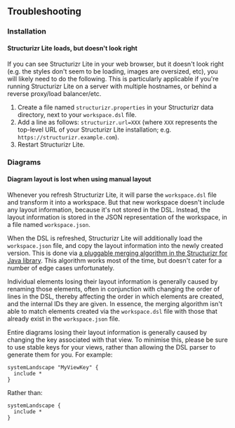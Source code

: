 ## Troubleshooting

### Installation

#### Structurizr Lite loads, but doesn't look right

If you can see Structurizr Lite in your web browser, but it doesn't look right (e.g. the styles don't seem to be loading, images are oversized, etc), you will likely need to do the following. This is particularly applicable if you're running Structurizr Lite on a server with multiple hostnames, or behind a reverse proxy/load balancer/etc.

1. Create a file named `structurizr.properties` in your Structurizr data directory, next to your `workspace.dsl` file.
2. Add a line as follows: `structurizr.url=XXX` (where `XXX` represents the top-level URL of your Structurizr Lite installation; e.g. `https://structurizr.example.com`).
3. Restart Structurizr Lite.

### Diagrams

#### Diagram layout is lost when using manual layout

Whenever you refresh Structurizr Lite, it will parse the `workspace.dsl` file and transform it into a workspace.
But that new workspace doesn't include any layout information, because it's not stored in the DSL.
Instead, the layout information is stored in the JSON representation of the workspace, in a file named `workspace.json`.

When the DSL is refreshed, Structurizr Lite will additionally load the `workspace.json` file,
and copy the layout information into the newly created version.
This is done via [a pluggable merging algorithm in the Structurizr for Java library](https://github.com/structurizr/java/blob/master/structurizr-core/src/com/structurizr/view/DefaultLayoutMergeStrategy.java). 
This algorithm works most of the time, but doesn't cater for a number of edge cases unfortunately.

Individual elements losing their layout information is generally caused by renaming those elements, often in conjunction with changing
the order of lines in the DSL, thereby affecting the order in which elements are created, and the internal IDs they are given.
In essence, the merging algorithm isn't able to match elements created via the `workspace.dsl` file with those that already exist
in the `workspace.json` file.

Entire diagrams losing their layout information is generally caused by changing the key associated with that view.
To minimise this, please be sure to use stable keys for your views, rather than allowing the DSL parser to generate them for you.
For example:

```
systemLandscape "MyViewKey" {
  include *
}
```

 Rather than:

```
systemLandscape {
  include *
}
```